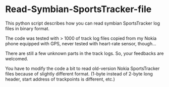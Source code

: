 # Read-Symbian-SportsTracker-file
This python script describes how you can read symbian SportsTracker log files in binary format.

The code was tested with > 1000 of track log files copied from my Nokia phone equipped with GPS,
never tested with heart-rate sensor, though...

There are still a few unknown parts in the track logs.  So, your feedbacks are welcomed.

You have to modify the code a bit to read old-version Nokia SportsTracker files because of 
slightly different format. 
(1-byte instead of 2-byte long header, start address of trackpoints is different, etc.)
